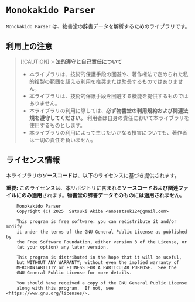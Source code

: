 # `Monokakido Parser`

`Monokakido Parser` は、物書堂の辞書データを解析するためのライブラリです。

## 利用上の注意

> [!CAUTION] > **法的遵守と自己責任について**
>
> - 本ライブラリは、技術的保護手段の回避や、著作権法で定められた私的複製の範囲を超える利用を推奨または助長するものではありません。
> - 本ライブラリは、技術的保護手段を回避する機能を提供するものではありません。
> - 本ライブラリの利用に際しては、**必ず物書堂の利用規約および関連法規を遵守してください。** 利用者は自身の責任において本ライブラリを使用するものとします。
> - 本ライブラリの利用によって生じたいかなる損害についても、著作者は一切の責任を負いません。

## ライセンス情報

本ライブラリの**ソースコード**は、以下のライセンスに基づき提供されます。

**重要:** このライセンスは、本リポジトリに含まれる**ソースコードおよび関連ファイルにのみ適用**されます。**物書堂の辞書データそのものには適用されません**。

```
    Monokakido Parser
    Copyright (C) 2025  Satsuki Akiba <anosatsuk124@gmail.com>

    This program is free software: you can redistribute it and/or modify
    it under the terms of the GNU General Public License as published by
    the Free Software Foundation, either version 3 of the License, or
    (at your option) any later version.

    This program is distributed in the hope that it will be useful,
    but WITHOUT ANY WARRANTY; without even the implied warranty of
    MERCHANTABILITY or FITNESS FOR A PARTICULAR PURPOSE.  See the
    GNU General Public License for more details.

    You should have received a copy of the GNU General Public License
    along with this program.  If not, see <https://www.gnu.org/licenses/>.
```
